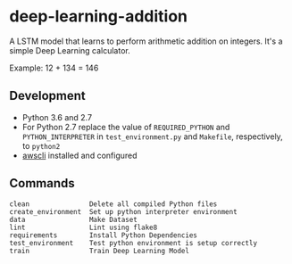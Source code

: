 # deep-learning-addition
A LSTM model that learns to perform arithmetic addition on integers. It's a simple Deep Learning calculator.

Example: 12 + 134 = 146

## Development

- Python 3.6 and 2.7
- For Python 2.7 replace the value of `REQUIRED_PYTHON` and `PYTHON_INTERPRETER` in `test_environment.py` and `Makefile`, respectively, to `python2`
- [awscli](https://pypi.python.org/pypi/awscli) installed and configured

## Commands
```
clean               Delete all compiled Python files 
create_environment  Set up python interpreter environment 
data                Make Dataset 
lint                Lint using flake8 
requirements        Install Python Dependencies 
test_environment    Test python environment is setup correctly 
train               Train Deep Learning Model 
```
